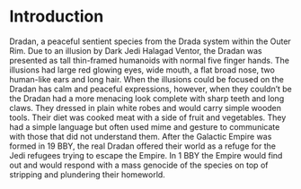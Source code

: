 # Introduction

Dradan, a peaceful sentient species from the Drada system within the Outer Rim.
Due to an illusion by Dark Jedi Halagad Ventor, the Dradan was presented as tall thin-framed humanoids with normal five finger hands.
The illusions had large red glowing eyes, wide mouth, a flat broad nose, two human-like ears and long hair.
When the illusions could be focused on the Dradan has calm and peaceful expressions, however, when they couldn’t be the Dradan had a more menacing look complete with sharp teeth and long claws.
They dressed in plain white robes and would carry simple wooden tools.
Their diet was cooked meat with a side of fruit and vegetables.
They had a simple language but often used mime and gesture to communicate with those that did not understand them.
After the Galactic Empire was formed in 19 BBY, the real Dradan offered their world as a refuge for the Jedi refugees trying to escape the Empire.
In 1 BBY the Empire would find out and would respond with a mass genocide of the species on top of stripping and plundering their homeworld.
